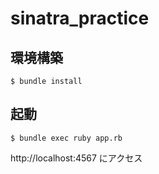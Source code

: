 # sinatra_practice

## 環境構築
```
$ bundle install
```

## 起動
```
$ bundle exec ruby app.rb
```
http://localhost:4567 にアクセス